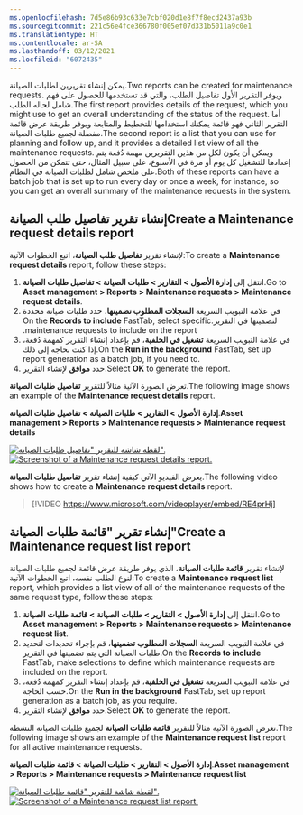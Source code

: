 ```yaml
---
ms.openlocfilehash: 7d5e86b93c633e7cbf020d1e8f7f8ecd2437a93b
ms.sourcegitcommit: 221c56e4fce366780f005ef07d331b5011a9c0e1
ms.translationtype: HT
ms.contentlocale: ar-SA
ms.lasthandoff: 03/12/2021
ms.locfileid: "6072435"
---
```

<span data-ttu-id="0495f-101">يمكن إنشاء تقريرين لطلبات الصيانة.</span><span class="sxs-lookup"><span data-stu-id="0495f-101">Two reports can be created for maintenance requests.</span></span> <span data-ttu-id="0495f-102">ويوفر التقرير الأول تفاصيل الطلب، والتي قد تستخدمها للحصول على فهم شامل لحاله الطلب.</span><span class="sxs-lookup"><span data-stu-id="0495f-102">The first report provides details of the request, which you might use to get an overall understanding of the status of the request.</span></span> <span data-ttu-id="0495f-103">أما التقرير الثاني فهو قائمة يمكنك استخدامها للتخطيط والمتابعة ويوفر طريقة عرض قائمة مفصلة لجميع طلبات الصيانة.</span><span class="sxs-lookup"><span data-stu-id="0495f-103">The second report is a list that you can use for planning and follow up, and it provides a detailed list view of all the maintenance requests.</span></span> <span data-ttu-id="0495f-104">ويمكن أن يكون لكل من هذين التقريرين مهمة دُفعة يتم إعدادها للتشغيل كل يوم أو مرة في الأسبوع، على سبيل المثال، حتى تتمكن من الحصول على ملخص شامل لطلبات الصيانة في النظام.</span><span class="sxs-lookup"><span data-stu-id="0495f-104">Both of these reports can have a batch job that is set up to run every day or once a week, for instance, so you can get an overall summary of the maintenance requests in the system.</span></span> 

## <a name="create-a-maintenance-request-details-report"></a><span data-ttu-id="0495f-105">إنشاء تقرير تفاصيل طلب الصيانة</span><span class="sxs-lookup"><span data-stu-id="0495f-105">Create a Maintenance request details report</span></span>
<span data-ttu-id="0495f-106">لإنشاء تقرير **تفاصيل طلب الصيانة**، اتبع الخطوات الآتية:</span><span class="sxs-lookup"><span data-stu-id="0495f-106">To create a **Maintenance request details** report, follow these steps:</span></span>

1.  <span data-ttu-id="0495f-107">انتقل إلى **إدارة الأصول > التقارير > طلبات الصيانة > تفاصيل طلبات الصيانة**.</span><span class="sxs-lookup"><span data-stu-id="0495f-107">Go to **Asset management > Reports > Maintenance requests > Maintenance request details**.</span></span>
2.  <span data-ttu-id="0495f-108">في علامة التبويب السريعة **‬‏‫السجلات المطلوب تضمينها‬‏‫**، حدد طلبات صيانة محددة لتضمينها في التقرير.</span><span class="sxs-lookup"><span data-stu-id="0495f-108">On the **Records to include** FastTab, select specific maintenance requests to include on the report.</span></span>
3.  <span data-ttu-id="0495f-109">في علامة التبويب السريعة **تشغيل في الخلفية**، قم بإعداد إنشاء التقرير كمهمة دُفعة، إذا كنت بحاجه إلى ذلك.</span><span class="sxs-lookup"><span data-stu-id="0495f-109">On the **Run in the background** FastTab, set up report generation as a batch job, if you need to.</span></span>
4.  <span data-ttu-id="0495f-110">حدد **موافق** لإنشاء التقرير.</span><span class="sxs-lookup"><span data-stu-id="0495f-110">Select **OK** to generate the report.</span></span>

<span data-ttu-id="0495f-111">تعرض الصورة الآتية مثالاً للتقرير **تفاصيل طلبات الصيانة**.</span><span class="sxs-lookup"><span data-stu-id="0495f-111">The following image shows an example of the **Maintenance request details** report.</span></span>

<span data-ttu-id="0495f-112">**إدارة الأصول > التقارير > طلبات الصيانة > تفاصيل طلبات الصيانة**.</span><span class="sxs-lookup"><span data-stu-id="0495f-112">**Asset management > Reports > Maintenance requests > Maintenance request details**</span></span>
 
<span data-ttu-id="0495f-113">[![لقطة شاشة للتقرير "تفاصيل طلبات الصيانة".](../media/maintenance-request-details-ssm.png)](../media/maintenance-request-details-ssm.png#lightbox)</span><span class="sxs-lookup"><span data-stu-id="0495f-113">[![Screenshot of a Maintenance request details report.](../media/maintenance-request-details-ssm.png)](../media/maintenance-request-details-ssm.png#lightbox)</span></span>

<span data-ttu-id="0495f-114">يعرض الفيديو الآتي كيفية إنشاء تقرير **تفاصيل طلبات الصيانة**.</span><span class="sxs-lookup"><span data-stu-id="0495f-114">The following video shows how to create a **Maintenance request details** report.</span></span>

> [!VIDEO https://www.microsoft.com/videoplayer/embed/RE4prHj]


## <a name="create-a-maintenance-request-list-report"></a><span data-ttu-id="0495f-115">إنشاء تقرير "قائمة طلبات الصيانة"</span><span class="sxs-lookup"><span data-stu-id="0495f-115">Create a Maintenance request list report</span></span>
<span data-ttu-id="0495f-116">لإنشاء تقرير **قائمة طلبات الصيانة**، الذي يوفر طريقة عرض قائمة لجميع طلبات الصيانة لنوع الطلب نفسه، اتبع الخطوات الآتية:</span><span class="sxs-lookup"><span data-stu-id="0495f-116">To create a **Maintenance request list** report, which provides a list view of all of the maintenance requests of the same request type, follow these steps:</span></span>

1.  <span data-ttu-id="0495f-117">انتقل إلى **إدارة الأصول > التقارير > طلبات الصيانة > قائمة طلبات الصيانة**.</span><span class="sxs-lookup"><span data-stu-id="0495f-117">Go to **Asset management > Reports > Maintenance requests > Maintenance request list**.</span></span>
2.  <span data-ttu-id="0495f-118">في علامة التبويب السريعة **السجلات المطلوب تضمينها**، قم بإجراء تحديدات لتحديد طلبات الصيانة التي يتم تضمينها في التقرير.</span><span class="sxs-lookup"><span data-stu-id="0495f-118">On the **Records to include** FastTab, make selections to define which maintenance requests are included on the report.</span></span>
3.  <span data-ttu-id="0495f-119">في علامة التبويب السريعة **تشغيل في الخلفية**، قم بإعداد إنشاء التقرير كمهمة دُفعة، حسب الحاجة.</span><span class="sxs-lookup"><span data-stu-id="0495f-119">On the **Run in the background** FastTab, set up report generation as a batch job, as you require.</span></span>
4.  <span data-ttu-id="0495f-120">حدد **موافق** لإنشاء التقرير.</span><span class="sxs-lookup"><span data-stu-id="0495f-120">Select **OK** to generate the report.</span></span>

<span data-ttu-id="0495f-121">تعرض الصورة الآتية مثالاً للتقرير **قائمة طلبات الصيانة** لجميع طلبات الصيانة النشطة.</span><span class="sxs-lookup"><span data-stu-id="0495f-121">The following image shows an example of the **Maintenance request list** report for all active maintenance requests.</span></span>

<span data-ttu-id="0495f-122">**إدارة الأصول > التقارير > طلبات الصيانة > قائمة طلبات الصيانة**.</span><span class="sxs-lookup"><span data-stu-id="0495f-122">**Asset management > Reports > Maintenance requests > Maintenance request list**</span></span>

<span data-ttu-id="0495f-123">[![لقطة شاشة للتقرير "قائمة طلبات الصيانة".](../media/maintenance-request-list-report-ss.png)](../media/maintenance-request-list-report-ss.png#lightbox)</span><span class="sxs-lookup"><span data-stu-id="0495f-123">[![Screenshot of a Maintenance request list report.](../media/maintenance-request-list-report-ss.png)](../media/maintenance-request-list-report-ss.png#lightbox)</span></span>

 


